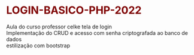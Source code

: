 <!DOCTYPE html>
<html lang="pt-br">
 <head>
 </head>
   <body>
     <h1 style="color:#800000;">LOGIN-BASICO-PHP-2022</h1>
       <p>Aula do curso professor celke tela de login<br>
        Implementação do CRUD e acesso com senha criptografada ao banco de dados<br>
         estilização com bootstrap<br> <br>
       </p>
   </body>

</html>
